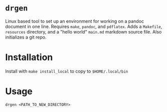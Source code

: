 # `drgen`

Linux based tool to set up an environment for working on a pandoc document in one line. Requires `make`, `pandoc`, and `pdflatex`. Adds a `Makefile`, `resources` directory, and a "hello world" `main.md` markdown source file. Also initializes a git repo.

# Installation

Install with `make install_local` to copy to `$HOME/.local/bin`

# Usage

`drgen <PATH_TO_NEW_DIRECTORY>`
